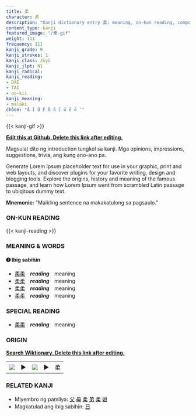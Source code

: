 ```yaml
---
title: 柔
character: 柔
description: "Kanji dictionary entry 柔: meaning, on-kun reading, compounds, origin, related kanji"
content_type: kanji
featured_image: "/柔.gif"
weight: 111
frequency: 111
kanji_grade: 9
kanji_strokes: 1
kanji_class: Jōyō
kanji_jlpt: N1
kanji_radical: 
kanji_reading: 
- DAI
- TAI
- oo-kii
kanji_meaning:
- malaki
chōon: "Ā Ī Ū Ē Ō ā ī ū ē ō ’"
---
```

[//]: # (Don't edit the line below. Kanji animated GIF code is automatically generated.)
{{< kanji-gif >}}

[//]: # (Edit below this line.)

**[Edit this at Github. Delete this link after editing.](https://github.com/tim0g/tim/tree/main/content/kanji/柔/index.md)**

Magsulat dito ng introduction tungkol sa kanji. Mga opinions, impressions, suggestions, trivia, ang kung ano-ano pa.

Generate Lorem Ipsum placeholder text for use in your graphic, print and web layouts, and discover plugins for your favorite writing, design and blogging tools. Explore the origins, history and meaning of the famous passage, and learn how Lorem Ipsum went from scrambled Latin passage to ubiqitous dummy text.
 
**Mnemonic:** "Maikling sentence na makakatulong sa pagsaulo."

### ON-KUN READING

[//]: # (Don't edit the line below. ON-KUN READING code is automatically generated.)
{{< kanji-reading >}}

### MEANING & WORDS

#### ➊ **Ibig sabihin**
  - [柔](../柔)[柔](../柔)　***reading***　meaning
  - [柔](../柔)[柔](../柔)　***reading***　meaning
  - [柔](../柔)[柔](../柔)　***reading***　meaning
  - [柔](../柔)[柔](../柔)　***reading***　meaning

### SPECIAL READING
  - [柔](../柔)[柔](../柔)　***reading***　meaning

### ORIGIN

**[Search Wiktionary. Delete this link after editing.](https://wiktionary.org/wiki/柔)**
<table class="kanji-table"><tr><td>
<img src="60px-柔-bronze.svg.png">
</td><td>▶</td><td>
<img src="60px-柔-oracle.svg.png">
</td><td>▶</td>
<td class="kanji-origin">柔</td>
</tr></table>

### RELATED KANJI
- Miyembro ng pamilya: [父](../父) [母](../母) [柔](../柔) [弟](../弟) [柔](../柔) [娘](../娘)
- Magkatulad ang ibig sabihin: [日](../日)
